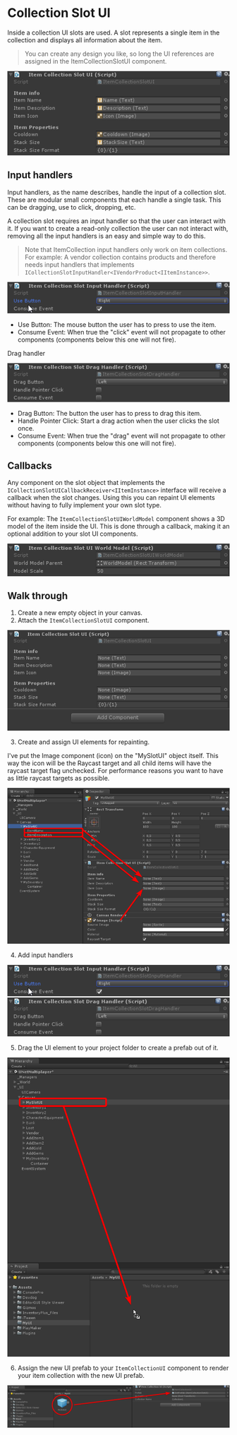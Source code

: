 # Collection Slot UI

Inside a collection UI slots are used. A slot represents a single item in the collection and displays all information about the item.

> You can create any design you like, so long the UI references are assigned in the ItemCollectionSlotUI component.

![](Assets/ItemCollectionSlotUI.png)

## Input handlers

Input handlers, as the name describes, handle the input of a collection slot. These are modular small components that each handle a single task. This can be dragging, use to click, dropping, etc.

A collection slot requires an input handler so that the user can interact with it. If you want to create a read-only collection the user can not interact with, removing all the input handlers is an easy and simple way to do this.

> Note that ItemCollection input handlers only work on item collections. For example: A vendor collection contains products and therefore needs input handlers that implements `ICollectionSlotInputHandler<IVendorProduct<IItemInstance>>`.

![](Assets/ItemCollectionSlotUIInputHandler.png)

- Use Button: The mouse button the user has to press to use the item.
- Consume Event: When true the "click" event will not propagate to other components (components below this one will not fire).

Drag handler

![](Assets/ItemCollectionSlotUIDragHandler.png)

- Drag Button: The button the user has to press to drag this item.
- Handle Pointer Click: Start a drag action when the user clicks the slot once.
- Consume Event: When true the "drag" event will not propagate to other components (components below this one will not fire).

## Callbacks

Any component on the slot object that implements the `ICollectionSlotUICallbackReceiver<IItemInstance>` interface will receive a callback when the slot changes. Using this you can repaint UI elements without having to fully implement your own slot type.

For example: The `ItemCollectionSlotUIWorldModel` component shows a 3D model of the item inside the UI. This is done through a callback, making it an optional addition to your slot UI components.

![](Assets/ItemCollectionUIWorldModel.png)

## Walk through

1. Create a new empty object in your canvas.
2. Attach the `ItemCollectionSlotUI` component.

![](Assets/ItemCollectionSlotUIStep1.png)

3. Create and assign UI elements for repainting.

I've put the Image component (icon) on the "MySlotUI" object itself. This way the icon will be the Raycast target and all child items will have the raycast target flag unchecked. For performance reasons you want to have as little raycast targets as possible.

![](Assets/ItemCollectionSlotUIStep2.png)

4. Add input handlers

![](Assets/ItemCollectionSlotUIInputHandler.png)
![](Assets/ItemCollectionSlotUIDragHandler.png)

5. Drag the UI element to your project folder to create a prefab out of it.

![](Assets/ItemCollectionSlotUIStep3.png)

6. Assign the new UI prefab to your `ItemCollectionUI` component to render your item collection with the new UI prefab.

![](Assets/ItemCollectionSlotUIStep4.png)